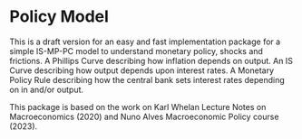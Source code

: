# Policy Model

This is a draft version for an easy and fast implementation package for a simple IS-MP-PC model to understand monetary policy, shocks and frictions.
A Phillips Curve describing how inflation depends on output.
An IS Curve describing how output depends upon interest rates.
A Monetary Policy Rule describing how the central bank sets interest rates depending on in and/or output.

This package is based on the work on Karl Whelan Lecture Notes on Macroeconomics (2020) and Nuno Alves Macroeconomic Policy course (2023).
